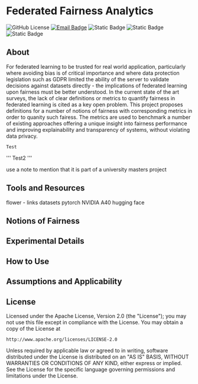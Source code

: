 # Federated Fairness Analytics

![GitHub License](https://img.shields.io/github/license/oscardilley/federated-fairness?logoColor=green)
[![Email Badge](https://img.shields.io/badge/Contact-Email-pink)](mailto:test@test.com)
![Static Badge](https://img.shields.io/badge/federated_analytics-red)
![Static Badge](https://img.shields.io/badge/fairness-blue)
![Static Badge](https://img.shields.io/badge/XAI-yellow)

## About

For federated learning to be trusted for real world application, particularly where avoiding bias is of critical importance and where data protection legislation such as GDPR limited the ability of the server to validate decisions against datasets directly - the implications of federated learning upon fairness must be better understood. In the current state of the art surveys, the lack of clear definitions or metrics to quantify fairness in federated learning is cited as a key open problem. This project proposes definitions for a number of notions of fairness with corresponding metrics in order to quanity such fairess. The metrics are used to benchmark a number of existing approaches offering a unique insight into fairness performance and improving explainability and transparency of systems, without violating data privacy.

~~~
Test
~~~
'''
Test2
'''


use a note to mention that it is part of a university masters project

## Tools and Resources

flower - links
datasets
pytorch
NVIDIA A40
hugging face


## Notions of Fairness


## Experimental Details


## How to Use


## Assumptions and Applicability


## License

Licensed under the Apache License, Version 2.0 (the "License");
you may not use this file except in compliance with the License.
You may obtain a copy of the License at


    http://www.apache.org/licenses/LICENSE-2.0


Unless required by applicable law or agreed to in writing, software
distributed under the License is distributed on an "AS IS" BASIS,
WITHOUT WARRANTIES OR CONDITIONS OF ANY KIND, either express or implied.
See the License for the specific language governing permissions and
limitations under the License.


